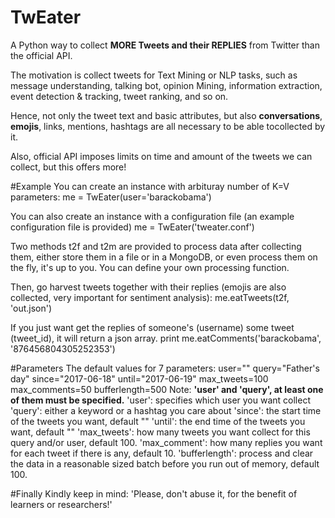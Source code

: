 # TwEater
A Python way to collect <b>MORE Tweets and their REPLIES</b> from Twitter than the official API.

The motivation is collect tweets for Text Mining or NLP tasks, such as message understanding, talking bot, opinion Mining,
information extraction, event detection & tracking, tweet ranking, and so on.

Hence, not only the tweet text and basic attributes, but also <b>conversations</b>, <b>emojis</b>, links, mentions, hashtags are all 
necessary to be able tocollected by it.

Also, official API imposes limits on time and amount of the tweets we can collect, but this offers more! 

#Example
You can create an instance with arbituray number of K=V parameters:
  me = TwEater(user='barackobama')

You can also create an instance with a configuration file (an example configuration file is provided)
  me = TwEater('tweater.conf')
  
Two methods t2f and t2m are provided to process data after collecting them, either store them in a file or in a MongoDB, or
even process them on the fly, it's up to you. You can define your own processing function.

Then, go harvest tweets together with their replies (emojis are also collected, very important for sentiment analysis):
  me.eatTweets(t2f, 'out.json')
  
If you just want get the replies of someone's (username) some tweet (tweet_id), it will return a json array.
  print me.eatComments('barackobama', '876456804305252353')

#Parameters
The default values for 7 parameters:
    user=""
    query="Father's day"
    since="2017-06-18"
    until="2017-06-19"
    max_tweets=100
    max_comments=50
    bufferlength=500
Note:
<b>'user' and 'query', at least one of them must be specified.</b>
  'user': specifies which user you want collect
  'query': either a keyword or a hashtag you care about
  'since': the start time of the tweets you want, default ""
  'until': the end time of the tweets you want, default ""
  'max_tweets': how many tweets you want collect for this query and/or user, default 100.
  'max_comment': how many replies you want for each tweet if there is any, default 10.
  'bufferlength': process and clear the data in a reasonable sized batch before you run out of memory, default 100.
 
#Finally
Kindly keep in mind: 'Please, don't abuse it, for the benefit of learners or researchers!'
